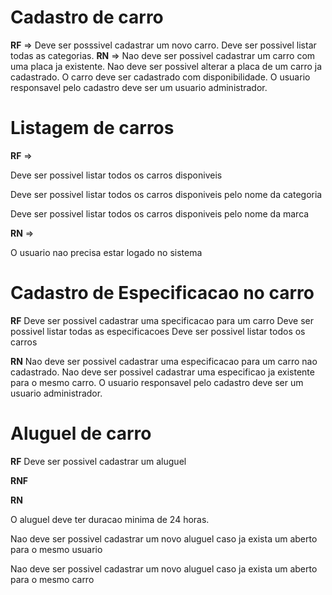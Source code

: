 # Cadastro de carro

**RF** => 
Deve ser posssivel cadastrar um novo carro.
Deve ser possivel listar todas as categorias.
**RN** => 
Nao deve ser possivel cadastrar um carro com uma placa ja existente.
Nao deve ser possivel alterar a placa de um carro ja cadastrado.
O carro deve ser cadastrado com disponibilidade.
O usuario responsavel pelo cadastro deve ser um usuario administrador.


# Listagem de carros

**RF** => 

Deve ser possivel listar todos os carros disponiveis

Deve ser possivel listar todos os carros disponiveis pelo nome da categoria

Deve ser possivel listar todos os carros disponiveis pelo nome da marca

**RN** => 

O usuario nao precisa estar logado no sistema 

# Cadastro de Especificacao no carro

**RF**
Deve ser possivel cadastrar uma specificacao para um carro
Deve ser possivel listar todas as especificacoes
Deve ser possivel listar todos os carros

**RN**
Nao deve ser possivel cadastrar uma especificacao para um carro nao cadastrado.
Nao deve ser possivel cadastrar uma especificao ja existente para o mesmo carro.
O usuario responsavel pelo cadastro deve ser um usuario administrador.

# Aluguel de carro

**RF**
Deve ser possivel cadastrar um aluguel

**RNF**

**RN**

O aluguel deve ter duracao minima de 24 horas.

Nao deve ser possivel cadastrar um novo aluguel caso ja exista um aberto para o mesmo usuario

Nao deve ser possivel cadastrar um novo aluguel caso ja exista um aberto para o mesmo carro





<!-- 

**RF** => Requisitos funcionais

**RNF** => Requisitos nao funcionais

**RN** => Regra de negocio

# Jest
1 - yarn add jest -D
2 - yarn add @types/jest -D
3 - yarn jest --init
4 - yarn add ts-jest -D
5 - in -> jest.config.ts, find preset and define as preset:"ts-jest"
6 - in -> jest.config.ts, find testMatch
7 - in -> jest.config.ts, find bail and define as bail:true -->